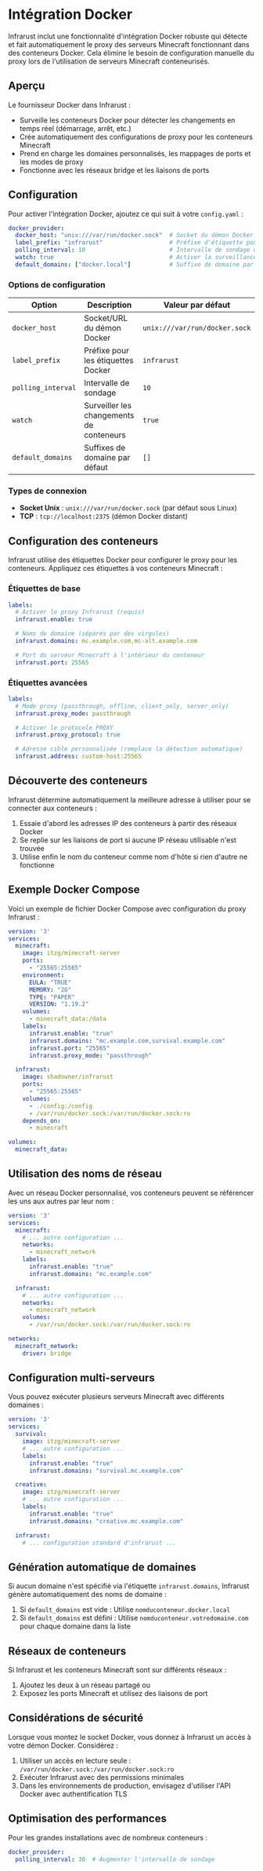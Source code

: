 
# Intégration Docker

Infrarust inclut une fonctionnalité d'intégration Docker robuste qui détecte et fait automatiquement le proxy des serveurs Minecraft fonctionnant dans des conteneurs Docker. Cela élimine le besoin de configuration manuelle du proxy lors de l'utilisation de serveurs Minecraft conteneurisés.

## Aperçu

Le fournisseur Docker dans Infrarust :
- Surveille les conteneurs Docker pour détecter les changements en temps réel (démarrage, arrêt, etc.)
- Crée automatiquement des configurations de proxy pour les conteneurs Minecraft
- Prend en charge les domaines personnalisés, les mappages de ports et les modes de proxy
- Fonctionne avec les réseaux bridge et les liaisons de ports

## Configuration

Pour activer l'intégration Docker, ajoutez ce qui suit à votre `config.yaml` :

```yaml
docker_provider:
  docker_host: "unix:///var/run/docker.sock"  # Socket du démon Docker
  label_prefix: "infrarust"                   # Préfixe d'étiquette pour la configuration du conteneur
  polling_interval: 10                        # Intervalle de sondage de secours (secondes)
  watch: true                                 # Activer la surveillance des conteneurs en temps réel
  default_domains: ["docker.local"]           # Suffixe de domaine par défaut pour les conteneurs
```

### Options de configuration

| Option | Description | Valeur par défaut |
|--------|-------------|---------|
| `docker_host` | Socket/URL du démon Docker | `unix:///var/run/docker.sock` |
| `label_prefix` | Préfixe pour les étiquettes Docker | `infrarust` |
| `polling_interval` | Intervalle de sondage | `10` |
| `watch` | Surveiller les changements de conteneurs | `true` |
| `default_domains` | Suffixes de domaine par défaut | `[]` |

### Types de connexion

- **Socket Unix** : `unix:///var/run/docker.sock` (par défaut sous Linux)
- **TCP** : `tcp://localhost:2375` (démon Docker distant)

## Configuration des conteneurs

Infrarust utilise des étiquettes Docker pour configurer le proxy pour les conteneurs. Appliquez ces étiquettes à vos conteneurs Minecraft :

### Étiquettes de base

```yaml
labels:
  # Activer le proxy Infrarust (requis)
  infrarust.enable: true

  # Noms de domaine (séparés par des virgules)
  infrarust.domains: mc.example.com,mc-alt.example.com

  # Port du serveur Minecraft à l'intérieur du conteneur
  infrarust.port: 25565
```

### Étiquettes avancées

```yaml
labels:
  # Mode proxy (passthrough, offline, client_only, server_only)
  infrarust.proxy_mode: passthrough

  # Activer le protocole PROXY
  infrarust.proxy_protocol: true

  # Adresse cible personnalisée (remplace la détection automatique)
  infrarust.address: custom-host:25565
```

## Découverte des conteneurs

Infrarust détermine automatiquement la meilleure adresse à utiliser pour se connecter aux conteneurs :

1. Essaie d'abord les adresses IP des conteneurs à partir des réseaux Docker
2. Se replie sur les liaisons de port si aucune IP réseau utilisable n'est trouvée
3. Utilise enfin le nom du conteneur comme nom d'hôte si rien d'autre ne fonctionne

## Exemple Docker Compose

Voici un exemple de fichier Docker Compose avec configuration du proxy Infrarust :

```yaml
version: '3'
services:
  minecraft:
    image: itzg/minecraft-server
    ports:
      - "25565:25565"
    environment:
      EULA: "TRUE"
      MEMORY: "2G"
      TYPE: "PAPER"
      VERSION: "1.19.2"
    volumes:
      - minecraft_data:/data
    labels:
      infrarust.enable: "true"
      infrarust.domains: "mc.example.com,survival.example.com"
      infrarust.port: "25565"
      infrarust.proxy_mode: "passthrough"

  infrarust:
    image: shadowner/infrarust
    ports:
      - "25565:25565"
    volumes:
      - ./config:/config
      - /var/run/docker.sock:/var/run/docker.sock:ro
    depends_on:
      - minecraft

volumes:
  minecraft_data:
```

## Utilisation des noms de réseau

Avec un réseau Docker personnalisé, vos conteneurs peuvent se référencer les uns aux autres par leur nom :

```yaml
version: '3'
services:
  minecraft:
    # ... autre configuration ...
    networks:
      - minecraft_network
    labels:
      infrarust.enable: "true"
      infrarust.domains: "mc.example.com"

  infrarust:
    # ... autre configuration ...
    networks:
      - minecraft_network
    volumes:
      - /var/run/docker.sock:/var/run/docker.sock:ro

networks:
  minecraft_network:
    driver: bridge
```

## Configuration multi-serveurs

Vous pouvez exécuter plusieurs serveurs Minecraft avec différents domaines :

```yaml
version: '3'
services:
  survival:
    image: itzg/minecraft-server
    # ... autre configuration ...
    labels:
      infrarust.enable: "true"
      infrarust.domains: "survival.mc.example.com"

  creative:
    image: itzg/minecraft-server
    # ... autre configuration ...
    labels:
      infrarust.enable: "true"
      infrarust.domains: "creative.mc.example.com"

  infrarust:
    # ... configuration standard d'infrarust ...
```

## Génération automatique de domaines

Si aucun domaine n'est spécifié via l'étiquette `infrarust.domains`, Infrarust génère automatiquement des noms de domaine :

1. Si `default_domains` est vide : Utilise `nomduconteneur.docker.local`
2. Si `default_domains` est défini : Utilise `nomduconteneur.votredomaine.com` pour chaque domaine dans la liste

## Réseaux de conteneurs

Si Infrarust et les conteneurs Minecraft sont sur différents réseaux :

1. Ajoutez les deux à un réseau partagé ou
2. Exposez les ports Minecraft et utilisez des liaisons de port

## Considérations de sécurité

Lorsque vous montez le socket Docker, vous donnez à Infrarust un accès à votre démon Docker. Considérez :

1. Utiliser un accès en lecture seule : `/var/run/docker.sock:/var/run/docker.sock:ro`
2. Exécuter Infrarust avec des permissions minimales
3. Dans les environnements de production, envisagez d'utiliser l'API Docker avec authentification TLS

## Optimisation des performances

Pour les grandes installations avec de nombreux conteneurs :

```yaml
docker_provider:
  polling_interval: 30  # Augmenter l'intervalle de sondage
```
